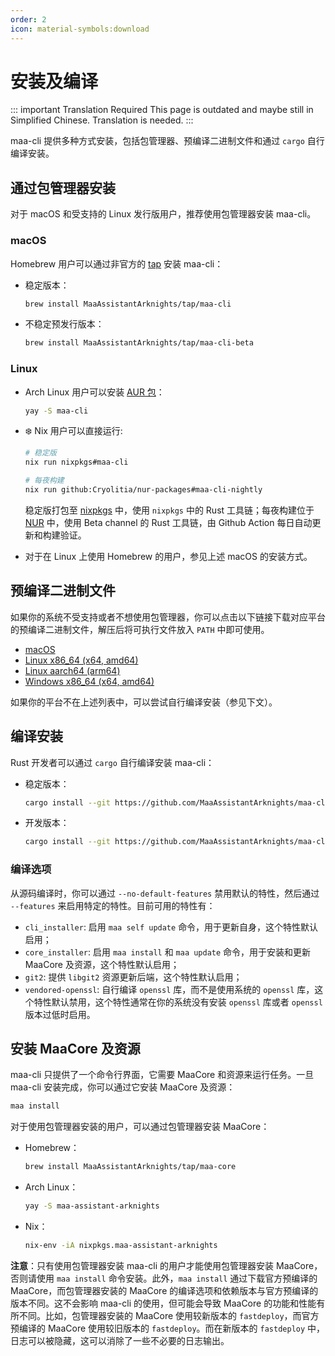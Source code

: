 ```yaml
---
order: 2
icon: material-symbols:download
---
```


# 安装及编译

::: important Translation Required
This page is outdated and maybe still in Simplified Chinese. Translation is needed.
:::

maa-cli 提供多种方式安装，包括包管理器、预编译二进制文件和通过 `cargo` 自行编译安装。

## 通过包管理器安装

对于 macOS 和受支持的 Linux 发行版用户，推荐使用包管理器安装 maa-cli。

### macOS

Homebrew 用户可以通过非官方的 [tap](https://github.com/MaaAssistantArknights/homebrew-tap/) 安装 maa-cli：

- 稳定版本：

  ```bash
  brew install MaaAssistantArknights/tap/maa-cli
  ```

- 不稳定预发行版本：

  ```bash
  brew install MaaAssistantArknights/tap/maa-cli-beta
  ```

### Linux

- Arch Linux 用户可以安装 [AUR 包](https://aur.archlinux.org/packages/maa-cli/)：

  ```bash
  yay -S maa-cli
  ```

- ❄️ Nix 用户可以直接运行:

  ```bash
  # 稳定版
  nix run nixpkgs#maa-cli
  ```

  ```bash
  # 每夜构建
  nix run github:Cryolitia/nur-packages#maa-cli-nightly
  ```

  稳定版打包至 [nixpkgs](https://github.com/NixOS/nixpkgs/blob/nixos-unstable/pkgs/by-name/ma/maa-cli/package.nix) 中，使用 `nixpkgs` 中的 Rust 工具链；每夜构建位于 [NUR](https://github.com/Cryolitia/nur-packages/blob/master/pkgs/maa-assistant-arknights/maa-cli.nix) 中，使用 Beta channel 的 Rust 工具链，由 Github Action 每日自动更新和构建验证。

- 对于在 Linux 上使用 Homebrew 的用户，参见上述 macOS 的安装方式。

## 预编译二进制文件

如果你的系统不受支持或者不想使用包管理器，你可以点击以下链接下载对应平台的预编译二进制文件，解压后将可执行文件放入 `PATH` 中即可使用。

- [macOS](https://github.com/MaaAssistantArknights/maa-cli/releases/latest/download/maa_cli-universal-apple-darwin.zip)
- [Linux x86_64 (x64, amd64)](https://github.com/MaaAssistantArknights/maa-cli/releases/latest/download/maa_cli-x86_64-unknown-linux-gnu.tar.gz)
- [Linux aarch64 (arm64)](https://github.com/MaaAssistantArknights/maa-cli/releases/latest/download/maa_cli-aarch64-unknown-linux-gnu.tar.gz)
- [Windows x86_64 (x64, amd64)](https://github.com/MaaAssistantArknights/maa-cli/releases/latest/download/maa_cli-x86_64-pc-windows-msvc.zip)

如果你的平台不在上述列表中，可以尝试自行编译安装（参见下文）。

## 编译安装

Rust 开发者可以通过 `cargo` 自行编译安装 maa-cli：

- 稳定版本：

  ```bash
  cargo install --git https://github.com/MaaAssistantArknights/maa-cli.git --bin maa --tag stable --locked
  ```

- 开发版本：

  ```bash
  cargo install --git https://github.com/MaaAssistantArknights/maa-cli.git --bin maa --locked
  ```

### 编译选项

从源码编译时，你可以通过 `--no-default-features` 禁用默认的特性，然后通过 `--features` 来启用特定的特性。目前可用的特性有：

- `cli_installer`: 启用 `maa self update` 命令，用于更新自身，这个特性默认启用；
- `core_installer`: 启用 `maa install` 和 `maa update` 命令，用于安装和更新 MaaCore 及资源，这个特性默认启用；
- `git2`: 提供 `libgit2` 资源更新后端，这个特性默认启用；
- `vendored-openssl`: 自行编译 `openssl` 库，而不是使用系统的 `openssl` 库，这个特性默认禁用，这个特性通常在你的系统没有安装 `openssl` 库或者 `openssl` 版本过低时启用。

## 安装 MaaCore 及资源

maa-cli 只提供了一个命令行界面，它需要 MaaCore 和资源来运行任务。一旦 maa-cli 安装完成，你可以通过它安装 MaaCore 及资源：

```bash
maa install
```

对于使用包管理器安装的用户，可以通过包管理器安装 MaaCore：

- Homebrew：

  ```bash
  brew install MaaAssistantArknights/tap/maa-core
  ```

- Arch Linux：

  ```bash
  yay -S maa-assistant-arknights
  ```

- Nix：

  ```bash
  nix-env -iA nixpkgs.maa-assistant-arknights
  ```

**注意**：只有使用包管理器安装 maa-cli 的用户才能使用包管理器安装 MaaCore，否则请使用 `maa install` 命令安装。此外，`maa install` 通过下载官方预编译的 MaaCore，而包管理器安装的 MaaCore 的编译选项和依赖版本与官方预编译的版本不同。这不会影响 maa-cli 的使用，但可能会导致 MaaCore 的功能和性能有所不同。比如，包管理器安装的 MaaCore 使用较新版本的 `fastdeploy`，而官方预编译的 MaaCore 使用较旧版本的 `fastdeploy`。而在新版本的 `fastdeploy` 中，日志可以被隐藏，这可以消除了一些不必要的日志输出。
